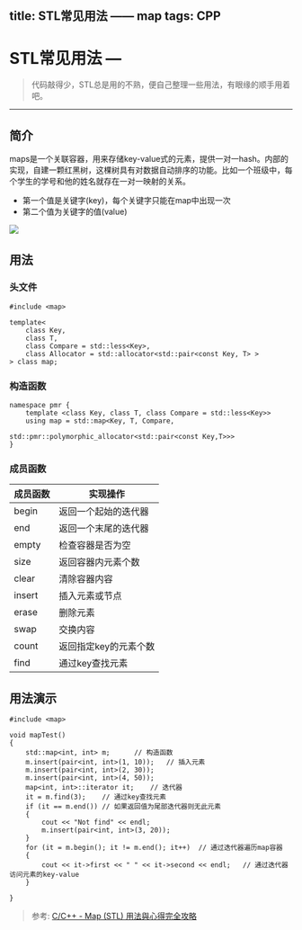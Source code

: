 title: STL常见用法 —— map
tags: CPP
---

# STL常见用法 — 
> 代码敲得少，STL总是用的不熟，便自己整理一些用法，有眼缘的顺手用着吧。 

*** 
## 简介
maps是一个关联容器，用来存储key-value式的元素，提供一对一hash。内部的实现，自建一颗红黑树，这棵树具有对数据自动排序的功能。比如一个班级中，每个学生的学号和他的姓名就存在一对一映射的关系。

- 第一个值是关键字(key)，每个关键字只能在map中出现一次
- 第二个值为关键字的值(value)

![](http://oo8snaf4x.bkt.clouddn.com/15014668312515.png?imageView2/0/q/100)


## 用法
### 头文件

``` //
#include <map>

template<
    class Key,
    class T,
    class Compare = std::less<Key>,
    class Allocator = std::allocator<std::pair<const Key, T> >
> class map;
```

### 构造函数

``` //
namespace pmr {
    template <class Key, class T, class Compare = std::less<Key>>
    using map = std::map<Key, T, Compare,
                         std::pmr::polymorphic_allocator<std::pair<const Key,T>>>
}
```

### 成员函数

| 成员函数 | 实现操作 |
| --- | --- |
| begin | 返回一个起始的迭代器 |
| end | 返回一个末尾的迭代器 |
| empty | 检查容器是否为空 |
| size | 返回容器内元素个数 |
| clear | 清除容器内容 |
| insert | 插入元素或节点 |
| erase | 删除元素 |
| swap | 交换内容 |
| count | 返回指定key的元素个数 |
| find | 通过key查找元素 |




## 用法演示

``` //
#include <map>

void mapTest()
{
	std::map<int, int> m;      // 构造函数
	m.insert(pair<int, int>(1, 10));   // 插入元素
	m.insert(pair<int, int>(2, 30));
	m.insert(pair<int, int>(4, 50));
	map<int, int>::iterator it;    // 迭代器
	it = m.find(3);    // 通过key查找元素
	if (it == m.end()) // 如果返回值为尾部迭代器则无此元素
	{
		cout << "Not find" << endl;
		m.insert(pair<int, int>(3, 20));
	}	
	for (it = m.begin(); it != m.end(); it++)  // 通过迭代器遍历map容器
	{
		cout << it->first << " " << it->second << endl;   // 通过迭代器访问元素的key-value
	}

}
```


> 参考:
> [C/C++ - Map (STL) 用法與心得完全攻略](http://mropengate.blogspot.com/2015/12/cc-map-stl.html)








